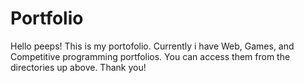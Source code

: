 # Portfolio
 Hello peeps! This is my portofolio. Currently i have Web, Games, and Competitive programming portfolios. You can access them from the directories up above. Thank you!